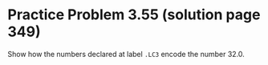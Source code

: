 # Practice Problem 3.55 (solution page 349)
Show how the numbers declared at label `.LC3` encode the number 32.0.